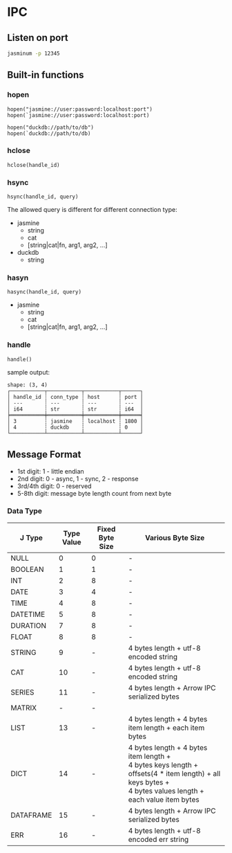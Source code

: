 # IPC

## Listen on port

```bash
jasminum -p 12345
```

## Built-in functions

### hopen

```
hopen("jasmine://user:password:localhost:port")
hopen(`jasmine://user:password:localhost:port)

hopen("duckdb://path/to/db")
hopen(`duckdb://path/to/db)
```

### hclose

```
hclose(handle_id)
```

### hsync

```
hsync(handle_id, query)
```

The allowed query is different for different connection type:

- jasmine
  - string
  - cat
  - [string|cat|fn, arg1, arg2, ...]
- duckdb
  - string

### hasyn

```
hasync(handle_id, query)
```

- jasmine
  - string
  - cat
  - [string|cat|fn, arg1, arg2, ...]

### handle

```
handle()
```

sample output:

```
shape: (3, 4)
┌───────────┬───────────┬───────────┬──────┐
│ handle_id ┆ conn_type ┆ host      ┆ port │
│ ---       ┆ ---       ┆ ---       ┆ ---  │
│ i64       ┆ str       ┆ str       ┆ i64  │
╞═══════════╪═══════════╪═══════════╪══════╡
│ 3         ┆ jasmine   ┆ localhost ┆ 1800 │
│ 4         ┆ duckdb    ┆           ┆ 0    │
└───────────┴───────────┴───────────┴──────┘
```

## Message Format

- 1st digit: 1 - little endian
- 2nd digit: 0 - async, 1 - sync, 2 - response
- 3rd/4th digit: 0 - reserved
- 5-8th digit: message byte length count from next byte

### Data Type

| J Type    | Type Value | Fixed Byte Size | Various Byte Size                                                                                                                                                 |
| --------- | ---------- | --------------- | ----------------------------------------------------------------------------------------------------------------------------------------------------------------- |
| NULL      | 0          | 0               | -                                                                                                                                                                 |
| BOOLEAN   | 1          | 1               | -                                                                                                                                                                 |
| INT       | 2          | 8               | -                                                                                                                                                                 |
| DATE      | 3          | 4               | -                                                                                                                                                                 |
| TIME      | 4          | 8               | -                                                                                                                                                                 |
| DATETIME  | 5          | 8               | -                                                                                                                                                                 |
| DURATION  | 7          | 8               | -                                                                                                                                                                 |
| FLOAT     | 8          | 8               | -                                                                                                                                                                 |
| STRING    | 9          | -               | 4 bytes length + utf-8 encoded string                                                                                                                             |
| CAT       | 10         | -               | 4 bytes length + utf-8 encoded string                                                                                                                             |
| SERIES    | 11         | -               | 4 bytes length + Arrow IPC serialized bytes                                                                                                                       |
| MATRIX    | -          | -               |                                                                                                                                                                   |
| LIST      | 13         | -               | 4 bytes length + 4 bytes item length + each item bytes                                                                                                            |
| DICT      | 14         | -               | 4 bytes length + 4 bytes item length + <br> 4 bytes keys length + offsets(4 \* item length) + all keys bytes + <br> 4 bytes values length + each value item bytes |
| DATAFRAME | 15         | -               | 4 bytes length + Arrow IPC serialized bytes                                                                                                                       |
| ERR       | 16         | -               | 4 bytes length + utf-8 encoded err string                                                                                                                         |
